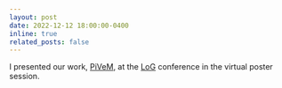 ```yaml
---
layout: post
date: 2022-12-12 18:00:00-0400
inline: true
related_posts: false
---
```


I presented our work, [PiVeM](./projects/pivem), at the [LoG](https://logconference.org/) conference in the virtual poster session.
